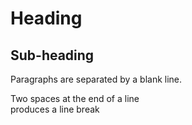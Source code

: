Heading
=======

Sub-heading
-----------

Paragraphs are separated
by a blank line.

Two spaces at the end of a line  
produces a line break